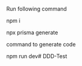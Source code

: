 Run following command

npm i

npx prisma generate
 
command to generate code

npm run dev# DDD-Test
